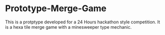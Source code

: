 # Prototype-Merge-Game
This is a protptype developed for a 24 Hours hackathon style competition. It is a hexa tile merge game with a minesweeper type mechanic.
